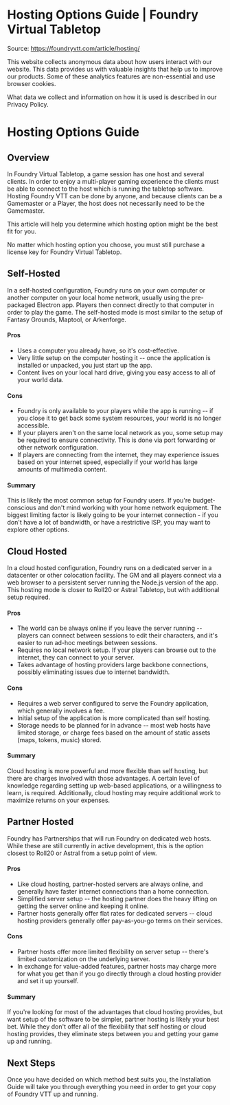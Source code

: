 # Hosting Options Guide | Foundry Virtual Tabletop

Source: https://foundryvtt.com/article/hosting/

This website collects anonymous data about how users interact with our website. This data provides us with 
        valuable insights that help us to improve our products. Some of these analytics features are non-essential 
        and use browser cookies.

What data we collect and information on how it is used is described in our 
        Privacy Policy.


# Hosting Options Guide


## 


## Overview

In Foundry Virtual Tabletop, a game session has one host and several clients. In order to enjoy a multi-player gaming experience the clients must be able to connect to the host which is running the tabletop software. Hosting Foundry VTT can be done by anyone, and because clients can be a Gamemaster or a Player, the host does not necessarily need to be the Gamemaster.

This article will help you determine which hosting option might be the best fit for you.

No matter which hosting option you choose, you must still purchase a license key for Foundry Virtual Tabletop.


## Self-Hosted

In a self-hosted configuration, Foundry runs on your own computer or another computer on your local home network, usually using the pre-packaged Electron app. Players then connect directly to that computer in order to play the game. The self-hosted mode is most similar to the setup of Fantasy Grounds, Maptool, or Arkenforge.


#### Pros

- Uses a computer you already have, so it's cost-effective.
- Very little setup on the computer hosting it -- once the application is installed or unpacked, you just start up the app.
- Content lives on your local hard drive, giving you easy access to all of your world data.


#### Cons

- Foundry is only available to your players while the app is running -- if you close it to get back some system resources, your world is no longer accessible.
- If your players aren't on the same local network as you, some setup may be required to ensure connectivity. This is done via port forwarding or other network configuration.
- If players are connecting from the internet, they may experience issues based on your internet speed, especially if your world has large amounts of multimedia content.


#### Summary

This is likely the most common setup for Foundry users. If you're budget-conscious and don't mind working with your home network equipment. The biggest limiting factor is likely going to be your internet connection - if you don't have a lot of bandwidth, or have a restrictive ISP, you may want to explore other options.


## Cloud Hosted

In a cloud hosted configuration, Foundry runs on a dedicated server in a datacenter or other colocation facility. The GM and all players connect via a web browser to a persistent server running the Node.js version of the app. This hosting mode is closer to Roll20 or Astral Tabletop, but with additional setup required.


#### Pros

- The world can be always online if you leave the server running -- players can connect between sessions to edit their characters, and it's easier to run ad-hoc meetings between sessions.
- Requires no local network setup. If your players can browse out to the internet, they can connect to your server.
- Takes advantage of hosting providers large backbone connections, possibly eliminating issues due to internet bandwidth.


#### Cons

- Requires a web server configured to serve the Foundry application, which generally involves a fee.
- Initial setup of the application is more complicated than self hosting.
- Storage needs to be planned for in advance -- most web hosts have limited storage, or charge fees based on the amount of static assets (maps, tokens, music) stored.


#### Summary

Cloud hosting is more powerful and more flexible than self hosting, but there are charges involved with those advantages. A certain level of knowledge regarding setting up web-based applications, or a willingness to learn, is required. Additionally, cloud hosting may require additional work to maximize returns on your expenses.


## Partner Hosted

Foundry has Partnerships that will run Foundry on dedicated web hosts. While these are still currently in active development, this is the option closest to Roll20 or Astral from a setup point of view.


#### Pros

- Like cloud hosting, partner-hosted servers are always online, and generally have faster internet connections than a home connection.
- Simplified server setup -- the hosting partner does the heavy lifting on getting the server online and keeping it online.
- Partner hosts generally offer flat rates for dedicated servers -- cloud hosting providers generally offer pay-as-you-go terms on their services.


#### Cons

- Partner hosts offer more limited flexibility on server setup -- there's limited customization on the underlying server.
- In exchange for value-added features, partner hosts may charge more for what you get than if you go directly through a cloud hosting provider and set it up yourself.


#### Summary

If you're looking for most of the advantages that cloud hosting provides, but want setup of the software to be simpler, partner hosting is likely your best bet. While they don't offer all of the flexibility that self hosting or cloud hosting provides, they eliminate steps between you and getting your game up and running.


## Next Steps

Once you have decided on which method best suits you, the Installation Guide will take you through everything you need in order to get your copy of Foundry VTT up and running.

